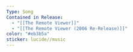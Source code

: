 ```yaml
---
Type: Song
Contained in Release:
  - "[[The Remote Viewer]]"
  - "[[The Remote Viewer (2006 Re-Release)]]"
color: "#eb3b5a"
sticker: lucide//music
---
```

